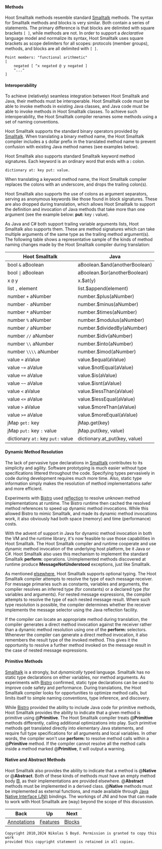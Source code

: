 #### Methods ####

Hoot Smalltalk methods resemble standard [Smalltalk][smalltalk] methods.
The syntax for Smalltalk methods and blocks is very similar. Both contain a series of statements.
The primary difference is that blocks are delimited with square brackets `[ ]`, while methods are not.
In order to support a _declarative_ language model and normalize its syntax,
Hoot Smalltalk uses square brackets as scope delimiters for all scopes: protocols (member groups), methods, and
blocks are all delimited with `[ ]`.

```smalltalk
Point members: "functional arithmetic"
[
    negated [ ^x negated @ y negated ]
    "..."
]
```

#### Interoperability ####

To achieve (relatively) seamless integration between Hoot Smalltalk and Java, their methods must be interoperable.
Hoot Smalltalk code must be able to invoke methods in existing Java classes, and Java code must be able
to invoke methods in Hoot Smalltalk classes.
To achieve such interoperability, the Hoot Smalltalk compiler renames some methods using a set of naming conventions.

Hoot Smalltalk supports the standard binary operators provided by [Smalltalk][smalltalk].
When translating a binary method name, the Hoot Smalltalk compiler includes a `$` dollar prefix in the translated
method name to prevent confusion with existing Java method names (see examples below).

Hoot Smalltalk also supports standard Smalltalk keyword method signatures.
Each keyword is an ordinary word that ends with a **:** colon.

```smalltalk
dictionary at: key put: value.
```

When translating a keyword method name, the Hoot Smalltalk compiler replaces the colons with an underscore,
and drops the trailing colon(s).

Hoot Smalltalk also supports the use of colons as argument separators,
serving as anonymous keywords like those found in block signatures.
These are also dropped during translation, which allows Hoot Smalltalk to support the definition and
invocation of Java methods that take more than one argument (see the example below: **put:** key **:** value).

As Java and C# both support trailing variable arguments lists, Hoot Smalltalk also supports them.
These are method signatures which can take multiple arguments of the same type as the trailing method argument(s).
The following table shows a representative sample of the kinds of method naming changes
made by the Hoot Smalltalk compiler during translation:

| **Hoot Smalltalk** | **Java** |
| -------- | -------- |
| bool `&` aBoolean          | aBoolean.$and(anotherBoolean)  |
| bool `\|` aBoolean         | aBoolean.$or(anotherBoolean)  |
| x `@` y                    | x.$at(y)  |
| list `,` element           | list.$append(element)  |
| number `+` aNumber         | number.$plus(aNumber)  |
| number `-` aNumber         | number.$minus(aNumber)  |
| number `*` aNumber         | number.$times(aNumber)  |
| number `%` aNumber         | number.$modulus(aNumber)  |
| number `/` aNumber         | number.$dividedBy(aNumber)  |
| number `//` aNumber        | number.$idiv(aNumber)  |
| number `\\` aNumber        | number.$into(aNumber)  |
| number `\\\\` aNumber      | number.$imod(aNumber)  |
| value `=` aValue           | value.$equal(aValue)  |
| value `~=` aValue          | value.$notEqual(aValue)  |
| value `==` aValue          | value.$is(aValue)  |
| value `~~` aValue          | value.$isnt(aValue)  |
| value `<` aValue           | value.$lessThan(aValue)  |
| value `<=` aValue          | value.$lessEqual(aValue)  |
| value `>` aValue           | value.$moreThan(aValue)  |
| value `>=` aValue          | value.$moreEqual(aValue)  |
| jMap `get:` key            | jMap.get(key)  |
| jMap `put:` key `:` value  | jMap.put(key, value)  |
| dictionary `at:` key `put:` value | dictionary.at_put(key, value)  |

#### Dynamic Method Resolution ####

The lack of pervasive type declarations in [Smalltalk][smalltalk] contributes to its simplicity and agility.
Software prototyping is much easier without type specifications littered throughout the code.
Specifying types pervasively in code during development requires much more time.
Also, static type information simply makes the resolution of method implementations safer and more efficient.

Experiments with [Bistro][bistro] used [reflection][reflect] to resolve unknown method implementations at runtime.
The Bistro runtime then cached the resolved method references to speed up dynamic method invocations.
While this allowed Bistro to mimic Smalltalk, and made its dynamic method invocations work,
it also obviously had both space (memory) and time (performance) costs.

With the advent of support in Java for dynamic method invocation in both the VM and the runtime library,
it's now feasible to use those capabilities in Hoot Smalltalk.
The Hoot Smalltalk compiler and runtime cooperate and use dynamic method invocation of the underlying host platform,
be it Java or C#.
Hoot Smalltalk also uses this mechanism to implement the standard Smalltalk **perform:** operations.
Unimplemented methods discovered at runtime produce **MessageNotUnderstood** exceptions, just like Smalltalk.

As mentioned [elsewhere][optional], Hoot Smalltalk supports optional typing.
The Hoot Smalltalk compiler attempts to resolve the type of each message receiver.
For message primaries such as constants, variables and arguments, the compiler resolves
an inferred type (for constants) or a declared type (for variables and arguments).
For nested message expressions, the compiler attempts to resolve the type of each nested message result.
Where such type resolution is possible, the compiler determines whether the receiver implements
the message selector using the Java reflection facility.

If the compiler can locate an appropriate method during translation, the compiler generates a
direct method invocation against the receiver rather than a dynamic method resolution using
one of the **perform:** selectors.
Whenever the compiler can generate a direct method invocation, it also remembers the result
type of the invoked method.
This gives it the opportunity to resolve a further method invoked on the message result in the
case of nested message expressions.


#### Primitive Methods ####

[Smalltalk][smalltalk] is a strongly, but _dynamically_ typed language.
Smalltalk has no static type declarations on either variables, nor method arguments.
As experiments with [Bistro][bistro] confirmed, static type declarations can be used to improve
code safety and performance.
During translations, the Hoot Smalltalk compiler looks for opportunities to optimize method calls, but limits
itself to simple naming conventions, type inference, and discovery.

While [Bistro][bistro] provided the ability to include Java code for primitive methods,
Hoot Smalltalk provides the ability to indicate that a given method is primitive using @**Primitive**.
The Hoot Smalltalk compiler treats @**Primitive** methods differently, calling additional optimizations into play.
Such primitive methods get translated directly into elementary Java statements, and
require full type specifications for all arguments and local variables.
In other words, the compiler won't use **perform:** to resolve method calls within a @**Primitive** method.
If the compiler cannot resolve all the method calls inside a method marked @**Primitive**, it will output a warning.

#### Native and Abstract Methods ####

Hoot Smalltalk also provides the ability to indicate that a method is @**Native** or @**Abstract**.
Both of these kinds of methods must have an empty method body **[]**, as their implementations are provided elsewhere.
@**Abstract** methods must be implemented in a derived class.
@**Native** methods must be implemented as external functions, and made available through
[Java Native Interface (JNI)][jni] bindings.
The workings of JNI and how that can made to work with Hoot Smalltalk are (way) beyond the scope of this discussion.

| **Back** | **Up** | **Next** |
| -------- | ------ | -------- |
| [Annotations](notes.md#annotations) | [Features](../#features) | [Blocks](blocks.md#blocks) |

```
Copyright 2010,2024 Nikolas S Boyd. Permission is granted to copy this work 
provided this copyright statement is retained in all copies.
```

[bistro]: https://bitbucket.org/nik_boyd/bistro-smalltalk/ "Bistro"
[smalltalk]: https://en.wikipedia.org/wiki/Smalltalk "Smalltalk"
[images]: https://en.wikipedia.org/wiki/Smalltalk#Image-based_persistence "Image Persistence"
[java]: https://en.wikipedia.org/wiki/Java_%28programming_language%29 "Java"
[jni]: https://en.wikipedia.org/wiki/Java_Native_Interface
[csharp]: https://en.wikipedia.org/wiki/C_Sharp_%28programming_language%29 "C#"
[antlr]: https://www.antlr.org/ "ANTLR"
[st]: https://www.stringtemplate.org/ "StringTemplate"
[git]: https://git-scm.com/ "Git"
[github]: https://github.com/ "GitHub"
[nexus]: https://www.sonatype.com/nexus "Sonatype Nexus"
[generics]: https://en.wikipedia.org/wiki/Parametric_polymorphism "Generic Types"
[reflect]: https://docs.oracle.com/javase/7/docs/api/java/lang/reflect/package-summary.html "Java Reflection"

[optional]: notes.md#optional-types
